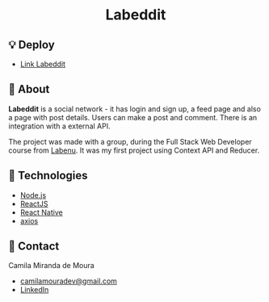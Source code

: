 <h1 align="center">
    Labeddit
</h1>

## :bulb: Deploy

- [Link Labeddit](http://camila-labeddit.surge.sh/)

## :bookmark: About

**Labeddit** is a social network - it has login and sign up, a feed page and also a page with post details. Users can make a post and comment. There is an integration with a external API.

The project was made with a group, during the Full Stack Web Developer course from [Labenu](https://www.labenu.com.br/). It was my first project using Context API and Reducer.

## :rocket: Technologies

- [Node.js](https://nodejs.org/en/)
- [ReactJS](https://reactjs.org/)
- [React Native](http://facebook.github.io/react-native/)
- [axios](https://github.com/axios/axios)

## :email: Contact

Camila Miranda de Moura
- [camilamouradev@gmail.com](mailto:camilamouradev@gmail.com)
- [LinkedIn](https://www.linkedin.com/in/camilam-moura/)